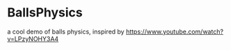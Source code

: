 # BallsPhysics
a cool demo of balls physics, 
inspired by https://www.youtube.com/watch?v=LPzyNOHY3A4
